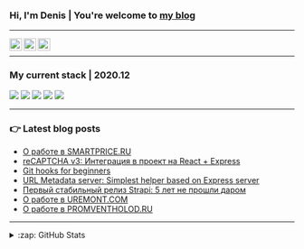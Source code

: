 ### Hi, I'm Denis | You're welcome to [my blog][website]

---

[<img align="left" alt="Pravosleva | Facebook" width="22px" src="https://cdn.jsdelivr.net/npm/simple-icons@v3/icons/facebook.svg" />][facebook]
[<img align="left" alt="Dan Pol | LinkedIn" width="22px" src="https://cdn.jsdelivr.net/npm/simple-icons@v3/icons/linkedin.svg" />][linkedin]
[<img align="left" alt="Dan Pol | Twitter" width="22px" src="https://cdn.jsdelivr.net/npm/simple-icons@v3/icons/twitter.svg" />][twitter]
<br />

---

### My current stack | 2020.12

<img src="https://img.shields.io/badge/node.js%20-%2343853D.svg?&style=for-the-badge&logo=node.js&logoColor=white"/>
<img src="https://img.shields.io/badge/react%20-%2320232a.svg?&style=for-the-badge&logo=react&logoColor=%2361DAFB"/>
<!-- <blockquote>
  <details>
    <summary>Read more</summary>
    react@16.13.1 / hooks / context api
  </details>
</blockquote> -->
<img src="https://img.shields.io/badge/next.js%20-%23FFFFFF.svg?&style=for-the-badge&logo=next.js&logoColor=000"/>
<!-- <img src="https://img.shields.io/badge/redux%20-%23593d88.svg?&style=for-the-badge&logo=redux&logoColor=white"/> -->
<img src="https://img.shields.io/badge/material%20ui%20-%230081CB.svg?&style=for-the-badge&logo=material-ui&logoColor=white"/>
<img src="https://img.shields.io/badge/styled_components-%23DB7093.svg?&style=for-the-badge&logo=styled-components&logoColor=white"/>

---

### 👉 Latest blog posts

<!-- BLOG-POST-LIST:START -->
- [О работе в SMARTPRICE.RU](http://pravosleva.ru/article/smartprice.ru)
- [reCAPTCHA v3: Интеграция в проект на React + Express](http://pravosleva.ru/article/recaptcha-v3)
- [Git hooks for beginners](http://pravosleva.ru/article/git-hooks)
- [URL Metadata server: Simplest helper based on Express server](http://pravosleva.ru/article/url-metadata-server)
- [Первый стабильный релиз Strapi: 5 лет не прошли даром](http://pravosleva.ru/article/pervyj-stabilnyj-reliz-strapi)
- [О работе в UREMONT.COM](http://pravosleva.ru/article/uremont.com)
- [О работе в PROMVENTHOLOD.RU](http://pravosleva.ru/article/cargo-2016)
<!-- BLOG-POST-LIST:END -->

---

<details>
  <summary>:zap: GitHub Stats</summary>
  
  <img align="left" alt="Dan's Github Stats" src="https://github-readme-stats.vercel.app/api?username=pravosleva&theme=default&show_icons=true&hide_border=true" />
</details>

[website]: http://pravosleva.ru
[facebook]: https://facebook.com/pravosleva
[linkedin]: https://www.linkedin.com/in/pravosleva
[twitter]: https://www.twitter.com/in/pravosleva86
